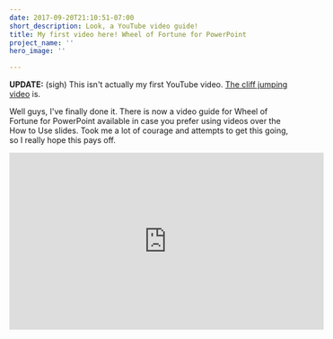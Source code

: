 ```yaml
---
date: 2017-09-20T21:10:51-07:00
short_description: Look, a YouTube video guide!
title: My first video here! Wheel of Fortune for PowerPoint
project_name: ''
hero_image: ''

---
```

**UPDATE:** (sigh) This isn't actually my first YouTube video. [The cliff jumping video](/blog/cliff-jumping-powerpoint-video-on-youtube/) is.

Well guys, I've finally done it. There is now a video guide for Wheel of Fortune for PowerPoint available in case you prefer using videos over the How to Use slides. Took me a lot of courage and attempts to get this going, so I really hope this pays off.

<div class="videoWrapper">
<iframe title="Wheel of Fortune for PowerPoint video tutorial" allowfullscreen="" frameborder="0" height="315" src="https://www.youtube-nocookie.com/embed/ltq4eIgubuk" width="560"></iframe>
</div>